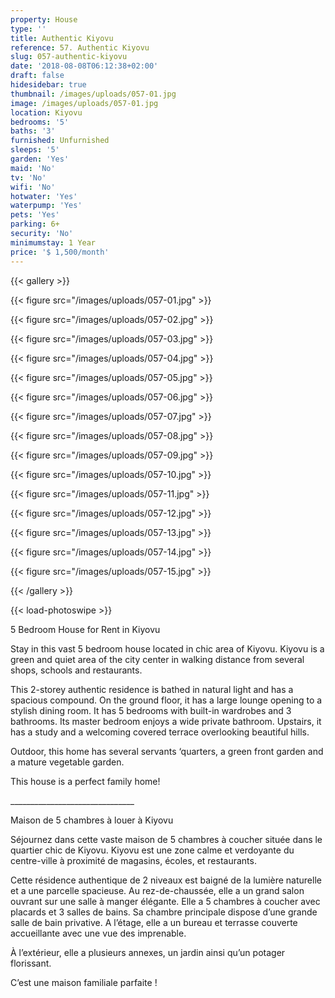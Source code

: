 ```yaml
---
property: House
type: ''
title: Authentic Kiyovu
reference: 57. Authentic Kiyovu
slug: 057-authentic-kiyovu
date: '2018-08-08T06:12:38+02:00'
draft: false
hidesidebar: true
thumbnail: /images/uploads/057-01.jpg
image: /images/uploads/057-01.jpg
location: Kiyovu
bedrooms: '5'
baths: '3'
furnished: Unfurnished
sleeps: '5'
garden: 'Yes'
maid: 'No'
tv: 'No'
wifi: 'No'
hotwater: 'Yes'
waterpump: 'Yes'
pets: 'Yes'
parking: 6+
security: 'No'
minimumstay: 1 Year
price: '$ 1,500/month'
---
```

{{< gallery >}}

  {{< figure src="/images/uploads/057-01.jpg" >}}

  {{< figure src="/images/uploads/057-02.jpg" >}}

  {{< figure src="/images/uploads/057-03.jpg" >}}

  {{< figure src="/images/uploads/057-04.jpg" >}}

{{< figure src="/images/uploads/057-05.jpg" >}}

  {{< figure src="/images/uploads/057-06.jpg" >}}

  {{< figure src="/images/uploads/057-07.jpg" >}}

  {{< figure src="/images/uploads/057-08.jpg" >}}

{{< figure src="/images/uploads/057-09.jpg" >}}

  {{< figure src="/images/uploads/057-10.jpg" >}}

  {{< figure src="/images/uploads/057-11.jpg" >}}

  {{< figure src="/images/uploads/057-12.jpg" >}}

{{< figure src="/images/uploads/057-13.jpg" >}}

  {{< figure src="/images/uploads/057-14.jpg" >}}

  {{< figure src="/images/uploads/057-15.jpg" >}}

{{< /gallery >}}

{{< load-photoswipe >}}

5 Bedroom House for Rent in Kiyovu

Stay in this vast 5 bedroom house located in chic area of Kiyovu. Kiyovu is a green and quiet area of the city center in walking distance from several shops, schools and restaurants.

This 2-storey authentic residence is bathed in natural light and has a spacious compound. On the ground floor, it has a large lounge opening to a stylish dining room. It has 5 bedrooms with built-in wardrobes and 3 bathrooms. Its master bedroom enjoys a wide private bathroom. Upstairs, it has a study and a welcoming covered terrace overlooking beautiful hills.

Outdoor, this home has several servants ‘quarters, a green front garden and a mature vegetable garden.

This house is a perfect family home!

\_\_\_\_\_\_\_\_\_\_\_\_\_\_\_\_\_\_\_\_\_\_\_\_\_\_\_\_\_\__

Maison de 5 chambres à louer à Kiyovu

Séjournez dans cette vaste maison de 5 chambres à coucher située dans le quartier chic de Kiyovu. Kiyovu est une zone calme et verdoyante du centre-ville à proximité de magasins, écoles, et restaurants.

Cette résidence authentique de 2 niveaux est baigné de la lumière naturelle et a une parcelle spacieuse. Au rez-de-chaussée, elle a un grand salon ouvrant sur une salle à manger élégante. Elle a 5 chambres à coucher avec placards et 3 salles de bains. Sa chambre principale dispose d’une grande salle de bain privative. A l’étage, elle a un bureau et terrasse couverte accueillante avec une vue des imprenable.

À l’extérieur, elle a plusieurs annexes, un jardin ainsi qu’un potager florissant.

C’est une maison familiale parfaite !
